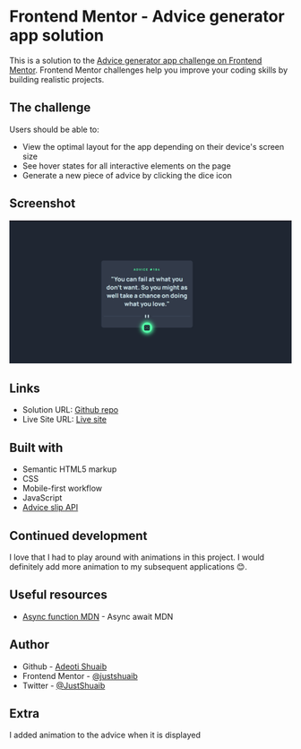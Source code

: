 # Frontend Mentor - Advice generator app solution

This is a solution to the [Advice generator app challenge on Frontend Mentor](https://www.frontendmentor.io/challenges/advice-generator-app-QdUG-13db). Frontend Mentor challenges help you improve your coding skills by building realistic projects.

## The challenge

Users should be able to:

- View the optimal layout for the app depending on their device's screen size
- See hover states for all interactive elements on the page
- Generate a new piece of advice by clicking the dice icon

## Screenshot

![](./images/Screenshot.png)

## Links

- Solution URL: [Github repo](https://github.com/JustShuaib/advice-generator)
- Live Site URL: [Live site](https://advice-generator-shuaib.netlify.app/)

## Built with

- Semantic HTML5 markup
- CSS
- Mobile-first workflow
- JavaScript
- [Advice slip API](https://api.adviceslip.com/)

## Continued development

I love that I had to play around with animations in this project.
I would definitely add more animation to my subsequent applications 😊.

## Useful resources

- [Async function MDN](https://developer.mozilla.org/en-US/docs/Web/JavaScript/Reference/Statements/async_function) - Async await MDN

## Author

- Github - [Adeoti Shuaib](https://www.github.com/JustShuaib)
- Frontend Mentor - [@justshuaib](https://www.frontendmentor.io/profile/justshuaib)
- Twitter - [@JustShuaib](https://www.twitter.com/JustShuaib)

## Extra

I added animation to the advice when it is displayed
